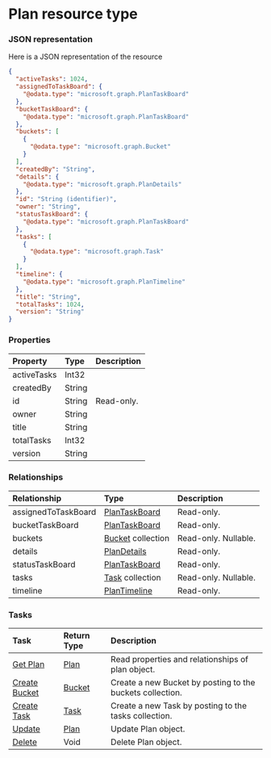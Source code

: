 # Plan resource type



### JSON representation

Here is a JSON representation of the resource

```json
{
  "activeTasks": 1024,
  "assignedToTaskBoard": {
    "@odata.type": "microsoft.graph.PlanTaskBoard"
  },
  "bucketTaskBoard": {
    "@odata.type": "microsoft.graph.PlanTaskBoard"
  },
  "buckets": [
    {
      "@odata.type": "microsoft.graph.Bucket"
    }
  ],
  "createdBy": "String",
  "details": {
    "@odata.type": "microsoft.graph.PlanDetails"
  },
  "id": "String (identifier)",
  "owner": "String",
  "statusTaskBoard": {
    "@odata.type": "microsoft.graph.PlanTaskBoard"
  },
  "tasks": [
    {
      "@odata.type": "microsoft.graph.Task"
    }
  ],
  "timeline": {
    "@odata.type": "microsoft.graph.PlanTimeline"
  },
  "title": "String",
  "totalTasks": 1024,
  "version": "String"
}

```
### Properties
| Property	   | Type	|Description|
|:---------------|:--------|:----------|
|activeTasks|Int32||
|createdBy|String||
|id|String| Read-only.|
|owner|String||
|title|String||
|totalTasks|Int32||
|version|String||

### Relationships
| Relationship | Type	|Description|
|:---------------|:--------|:----------|
|assignedToTaskBoard|[PlanTaskBoard](plantaskboard.md)| Read-only.|
|bucketTaskBoard|[PlanTaskBoard](plantaskboard.md)| Read-only.|
|buckets|[Bucket](bucket.md) collection| Read-only. Nullable.|
|details|[PlanDetails](plandetails.md)| Read-only.|
|statusTaskBoard|[PlanTaskBoard](plantaskboard.md)| Read-only.|
|tasks|[Task](task.md) collection| Read-only. Nullable.|
|timeline|[PlanTimeline](plantimeline.md)| Read-only.|

### Tasks

| Task		   | Return Type	|Description|
|:---------------|:--------|:----------|
|[Get Plan](../api/plan_get.md) | [Plan](plan.md) |Read properties and relationships of plan object.|
|[Create Bucket](../api/plan_post_buckets.md) |[Bucket](bucket.md)| Create a new Bucket by posting to the buckets collection.|
|[Create Task](../api/plan_post_tasks.md) |[Task](task.md)| Create a new Task by posting to the tasks collection.|
|[Update](../api/plan_update.md) | [Plan](plan.md)	|Update Plan object. |
|[Delete](../api/plan_delete.md) | Void	|Delete Plan object. |

<!-- uuid: 35f5d11c-3647-4491-8836-fde97db1ef78
2015-10-09 18:28:47 UTC -->